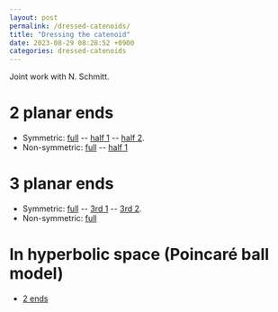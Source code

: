 ```yaml
---
layout: post
permalink: /dressed-catenoids/
title: "Dressing the catenoid"
date: 2023-08-29 08:28:52 +0900
categories: dressed-catenoids
---
```


Joint work with N. Schmitt.

# 2 planar ends

- Symmetric: [full][2vfull] -- [half 1][2vhalf1] -- [half 2][2vhalf2].
- Non-symmetric: [full][2dfull] -- [half 1][2dhalf1]

 <!-- -- [half 2][2dhalf2] is broken -->

# 3 planar ends

- Symmetric: [full][3vfull] -- [3rd 1][3v3rd1] -- [3rd 2][3v3rd2].
- Non-symmetric: [full][3dfull]

# In hyperbolic space (Poincaré ball model)

- [2 ends][h3-2v1]

[2vfull]: /surfaces/dressed-catenoids/2vfull.html
[2vhalf1]: /surfaces/dressed-catenoids/2vhalf1.html
[2vhalf2]: /surfaces/dressed-catenoids/2vhalf2.html
[2dfull]: /surfaces/dressed-catenoids/2dfull.html
[2dhalf1]: /surfaces/dressed-catenoids/2dhalf1.html
[2dhalf2]: /surfaces/dressed-catenoids/2dhalf2.html
[3vfull]: /surfaces/dressed-catenoids/3vfull.html
[3v3rd1]: /surfaces/dressed-catenoids/3v3rd1.html
[3v3rd2]: /surfaces/dressed-catenoids/3v3rd2.html
[3dfull]: /surfaces/dressed-catenoids/3dfull.html
[h3-2v1]: /surfaces/dressed-catenoids/h3-2v1.html
